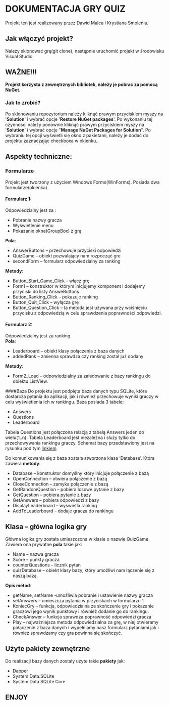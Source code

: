 # DOKUMENTACJA GRY QUIZ
Projekt ten jest realizowany przez Dawid Malca i Krystiana Smolenia.<br>
## Jak włączyć projekt?
Należy sklonować grę(git clone), następnie uruchomić projekt w środowisku Visual Studio.<br>
## WAŻNE!!!
**Projekt korzysta z zewnętrznych bibliotek, należy je pobrać za pomocą NuGet.**
### Jak to zrobić? 

Po sklonowaniu repozytorium należy kliknąć prawym przyciskiem myszy na '**Solution**' i wybrać opcje '**Restore NuGet packages**'. Po wykonaniu tej czynności należy ponownie kliknąć prawym przyciskiem myszy na '**Solution**' i wybrać opcje "**Manage NuGet Packages for Solution**". Po wybraniu tej opcji wyświetli się okno z pakietami, należy je dodać do projektu zaznaczając checkboxa w okienku..

## Aspekty techniczne:
### Formularze
Projekt jest tworzony z użyciem Windows Forms(WinForms). Posiada dwa formularze(okienka).  
#### Formularz 1:
Odpowiedzialny jest za :
- Pobranie nazwy gracza
- Wyświetlenie menu
- Pokazanie okna(GroupBox) z grą

**Pola**:
- AnswerButtons – przechowuje przyciski odpowiedzi
- QuizGame – obiekt pozwalający nam rozpocząć gre
- secondForm – formularz odpowiedzialny za ranking

**Metody**:
- Button_Start_Game_Click – włącz grę
- Form1 – konstruktor w którym inicjujemy komponent i dodajemy przyciski do listy AnsweButtons
- Button_Ranking_Click – pokazuje ranking
- Button_Quit_Click – wyłącza grę
- Button_Question_Click – ta metoda jest używana przy wciśnięciu przycisku z odpowiedzią w celu sprawdzenia poprawności odpowiedzi.

#### Formularz 2:
Odpowiedzialny jest za ranking.<br>
**Pola**:
- Leaderboard – obiekt klasy połączenia z baza danych
- addedRank – zmienna sprawdza czy ranking został już dodany

**Metody**:
- Form2_Load – odpowiedzialny za załadowanie z bazy rankingu do obiektu ListView.

####Baza
 Do projektu jest podpięta baza danych typu SQLite, która dostarcza pytania do aplikacji, jak i również przechowuje wyniki graczy w celu wyświetlenia ich w rankingu. Baza posiada 3 tabele:
- Answers
- Questions
- Leaderboard

Tabela Questions jest połączona relacją z tabelą Answers jeden do wielu(1..n). Tabela Leaderboard jest niezależna i służy tylko do przechowywania rankingu graczy.
Schemat bazy przedstawiony jest na rysunku pod tym [linkiem](https://imgur.com/a/5Wqv5GO)

Do komunikowania się z baza została stworzona klasa ‘Database’. Która zawiera **metody**:<br>
- Database – konstruktor domyślny który inicjuje połączenie z bazą
- OpenConnection – otwiera połączenie z bazą
- CloseConnection – zamyka połączenie z bazą
- GetRandomQuestion – pobiera losowe pytanie z bazy
- GetQuestion – pobiera pytanie z bazy
- GetAnswers – pobiera odpowiedzi z bazy
- DisplayLeaderboard – wyświetla ranking
- AddToLeaderboard – dodaje gracza do rankingu

## Klasa – główna logika gry
Główna logika gry została umieszczona w klasie o nazwie QuizGame. <br>
Zawiera ona prywatne **pola** takie jak: 
- Name – nazwa gracza
- Score – punkty gracza
- counterQuestions – licznik pytan
- quizDatabase – obiekt klasy bazy, który umożliwi nam łączenie się z naszą bazą.

**Opis metod**:
- getName, setName -umożliwia pobranie i ustawienie nazwy gracza
- setAnswers – umieszcza pytania w przyciskach w formularzu 1
- KoniecGry – funkcja, odpowiedzialna za skończenie gry i pokazanie graczowi jego wynik punktowy i również dodanie go do rankingu.
- CheckAnswer – funkcja sprawdza poprawność odpowiedzi gracza
- Play – najważniejsza metoda odpowiedzialna za grę, w niej otwieramy połączenie z baza danych i wypełniamy nasz formularz pytaniami jak i również sprawdzamy czy gra powinna się skończyć.

## Użyte pakiety zewnętrzne
Do realizacji bazy danych zostały użyte takie **pakiety** jak:
- Dapper 
- System.Data.SQLite
- System.Data.SQLite.Core

## ENJOY

